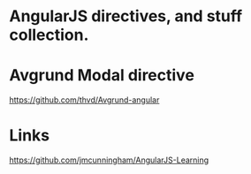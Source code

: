 AngularJS directives, and stuff collection.
==========





Avgrund Modal directive
==========
https://github.com/thvd/Avgrund-angular


Links
======
https://github.com/jmcunningham/AngularJS-Learning
